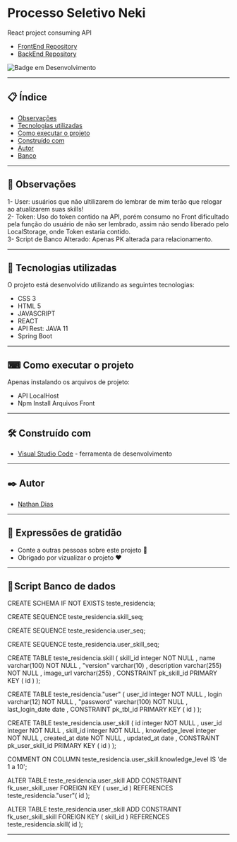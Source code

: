 # Processo Seletivo Neki
React project consuming API

* [FrontEnd Repository](https://github.com/nathanfdias/SeletivoNekiBack/) 
* [BackEnd Repository](https://github.com/nathanfdias/SeletivoNekiFront/) 

![Badge em Desenvolvimento](https://img.shields.io/static/v1?label=STATUS&message=FINALIZADO&color=GREEN&style=for-the-badge)
 
--- 

## 📋 Índice

- [Observações](#-observações)
- [Tecnologias utilizadas](#-tecnologias-utilizadas)
- [Como executar o projeto](#-como-executar-o-projeto)
- [Construído com](#%EF%B8%8F-construído-com)
- [Autor](#%EF%B8%8F-autor)
- [Banco](#%EF%B8%8F-autor)

---

## 🚀 Observações

1- User: usuários que não ultilizarem do lembrar de mim terão que relogar ao atualizarem suas skills!</br>
2- Token: Uso do token contido na API, porém consumo no Front dificultado pela função do usuário de não ser lembrado, assim não sendo liberado pelo LocalStorage, onde Token estaria contido.</br>
3- Script de Banco Alterado: Apenas PK alterada para relacionamento.</br>


--- 

## 🚀 Tecnologias utilizadas

O projeto está desenvolvido utilizando as seguintes tecnologias:

- CSS 3
- HTML 5
- JAVASCRIPT
- REACT
- API Rest: JAVA 11
- Spring Boot

--- 

## ⌨ Como executar o projeto

Apenas instalando os arquivos de projeto:
  - API LocalHost
  - Npm Install Arquivos Front

--- 

## 🛠️ Construído com

* [Visual Studio Code](https://code.visualstudio.com/) - ferramenta de desenvolvimento

--- 

## ✒️ Autor

  * [Nathan Dias](https://github.com/nathanfdias/) 

--- 
 
## 🎁 Expressões de gratidão

* Conte a outras pessoas sobre este projeto 📢
* Obrigado por vizualizar o projeto ❤️

--- 

## 👾 Script Banco de dados

CREATE SCHEMA IF NOT EXISTS teste_residencia;

CREATE SEQUENCE teste_residencia.skill_seq;

CREATE SEQUENCE teste_residencia.user_seq;

CREATE SEQUENCE teste_residencia.user_skill_seq;

CREATE  TABLE teste_residencia.skill ( 
	skill_id                   integer  NOT NULL ,
	name                 varchar(100)  NOT NULL ,
	"version"            varchar(10)   ,
	description          varchar(255)  NOT NULL ,
	image_url            varchar(255)   ,
	CONSTRAINT pk_skill_id PRIMARY KEY ( id )
 );

CREATE  TABLE teste_residencia."user" ( 
	user_id                   integer  NOT NULL ,
	login                varchar(12)  NOT NULL ,
	"password"           varchar(100)  NOT NULL ,
	last_login_date      date   ,
	CONSTRAINT pk_tbl_id PRIMARY KEY ( id )
 );

CREATE  TABLE teste_residencia.user_skill ( 
	id                   integer  NOT NULL ,
	user_id              integer  NOT NULL ,
	skill_id             integer  NOT NULL ,
	knowledge_level      integer  NOT NULL ,
	created_at           date  NOT NULL ,
	updated_at           date   ,
	CONSTRAINT pk_user_skill_id PRIMARY KEY ( id )
 );

COMMENT ON COLUMN teste_residencia.user_skill.knowledge_level IS 'de 1 a 10';

ALTER TABLE teste_residencia.user_skill ADD CONSTRAINT fk_user_skill_user FOREIGN KEY ( user_id ) REFERENCES teste_residencia."user"( id );

ALTER TABLE teste_residencia.user_skill ADD CONSTRAINT fk_user_skill_skill FOREIGN KEY ( skill_id ) REFERENCES teste_residencia.skill( id );

--- 
